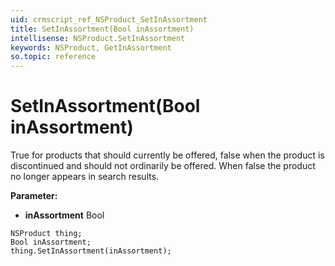 ```yaml
---
uid: crmscript_ref_NSProduct_SetInAssortment
title: SetInAssortment(Bool inAssortment)
intellisense: NSProduct.SetInAssortment
keywords: NSProduct, GetInAssortment
so.topic: reference
---
```


# SetInAssortment(Bool inAssortment)

True for products that should currently be offered, false when the product is discontinued and should not ordinarily be offered. When false the product no longer appears in search results.

**Parameter:** 
* **inAssortment** Bool

```crmscript
NSProduct thing;
Bool inAssortment;
thing.SetInAssortment(inAssortment);
```

